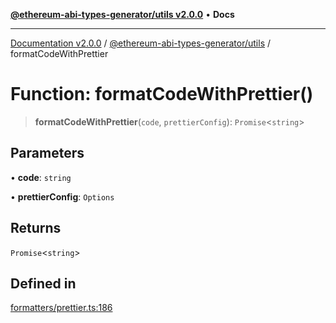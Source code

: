 [**@ethereum-abi-types-generator/utils v2.0.0**](../README.md) • **Docs**

***

[Documentation v2.0.0](../../../packages.md) / [@ethereum-abi-types-generator/utils](../README.md) / formatCodeWithPrettier

# Function: formatCodeWithPrettier()

> **formatCodeWithPrettier**(`code`, `prettierConfig`): `Promise`\<`string`\>

## Parameters

• **code**: `string`

• **prettierConfig**: `Options`

## Returns

`Promise`\<`string`\>

## Defined in

[formatters/prettier.ts:186](https://github.com/niZmosis/ethereum-abi-types-generator/blob/34014c6ac1a58a7622fbd21e7421270aae38bf36/packages/utils/src/formatters/prettier.ts#L186)
